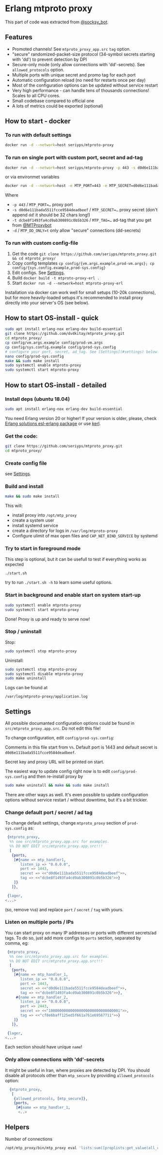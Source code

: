 Erlang mtproto proxy
====================

This part of code was extracted from [@socksy_bot](https://t.me/socksy_bot).

Features
--------

* Promoted channels! See `mtproto_proxy_app.src` `tag` option.
* "secure" randomized-packet-size protocol (34-symbol secrets starting with 'dd')
  to prevent detection by DPI
* Secure-only mode (only allow connections with 'dd'-secrets). See `allowed_protocols` option.
* Multiple ports with unique secret and promo tag for each port
* Automatic configuration reload (no need for restarts once per day)
* Most of the configuration options can be updated without service restart
* Very high performance - can handle tens of thousands connections! Scales to all CPU cores.
* Small codebase compared to official one
* A lots of metrics could be exported (optional)

How to start - docker
---------------------

### To run with default settings

```bash
docker run -d --network=host seriyps/mtproto-proxy
```

### To run on single port with custom port, secret and ad-tag

```bash
docker run -d --network=host seriyps/mtproto-proxy -p 443 -s d0d6e111bada5511fcce9584deadbeef -t dcbe8f1493fa4cd9ab300891c0b5b326
```

or via environmet variables

```bash
docker run -d --network=host -e MTP_PORT=443 -e MTP_SECRET=d0d6e111bada5511fcce9584deadbeef -e MTP_TAG=dcbe8f1493fa4cd9ab300891c0b5b326 seriyps/mtproto-proxy
```

Where

* `-p 443` / `MTP_PORT=…` proxy port
* `-s d0d6e111bada5511fcce9584deadbeef` / `MTP_SECRET=…` proxy secret (don't append `dd`! it should be 32 chars long!)
* `-t dcbe8f1493fa4cd9ab300891c0b5b326` / `MTP_TAG=…` ad-tag that you get from [@MTProxybot](https://t.me/MTProxybot)
* `-d` / `MTP_DD_ONLY=t` only allow "secure" connections (dd-secrets)

### To run with custom config-file

1. Get the code `git clone https://github.com/seriyps/mtproto_proxy.git && cd mtproto_proxy/`
2. Copy config templates `cp config/{vm.args.example,prod-vm.args}; cp config/{sys.config.example,prod-sys.config}`
3. Edit configs. See [Settings](#settings).
4. Build `docker build -t mtproto-proxy-erl .`
5. Start `docker run -d --network=host mtproto-proxy-erl`

Installation via docker can work well for small setups (10-20k connections), but
for more heavily-loaded setups it's recommended to install proxy directly into
your server's OS (see below).

How to start OS-install - quick
-----------------------------------

```bash
sudo apt install erlang-nox erlang-dev build-essential
git clone https://github.com/dvdkitay/mtproto_proxy.git
cd mtproto_proxy/
cp config/vm.args.example config/prod-vm.args
cp config/sys.config.example config/prod-sys.config
# configure your port, secret, ad_tag. See [Settings](#settings) below.
nano config/prod-sys.config
make && sudo make install
sudo systemctl enable mtproto-proxy
sudo systemctl start mtproto-proxy
```

How to start OS-install - detailed
--------------------------------------


### Install deps (ubuntu 18.04)

```bash
sudo apt install erlang-nox erlang-dev build-essential
```

You need Erlang version 20 or higher! If your version is older, please, check
[Erlang solutions esl-erlang package](https://www.erlang-solutions.com/resources/download.html)
or use [kerl](https://github.com/kerl/kerl).

### Get the code:

```bash
git clone https://github.com/seriyps/mtproto_proxy.git
cd mtproto_proxy/
```

### Create config file

see [Settings](#settings).

### Build and install

```bash
make && sudo make install
```

This will:
* install proxy into `/opt/mtp_proxy`
* create a system user
* install systemd service
* create a directory for logs in `/var/log/mtproto-proxy`
* Configure ulimit of max open files and `CAP_NET_BIND_SERVICE` by systemd

### Try to start in foreground mode

This step is optional, but it can be usefull to test if everything works as expected

```bash
./start.sh
```

try to run `./start.sh -h` to learn some useful options.

### Start in background and enable start on system start-up

```bash
sudo systemctl enable mtproto-proxy
sudo systemctl start mtproto-proxy
```

Done! Proxy is up and ready to serve now!

### Stop / uninstall

Stop:

```bash
sudo systemctl stop mtproto-proxy
```

Uninstall:

```bash
sudo systemctl stop mtproto-proxy
sudo systemctl disable mtproto-proxy
sudo make uninstall
```

Logs can be found at

```
/var/log/mtproto-proxy/application.log
```

Settings
--------

All possible documanted configuration options could be found
in `src/mtproto_proxy.app.src`. Do not edit this file!

To change configuration, edit `config/prod-sys.config`:

Comments in this file start from `%%`.
Default port is 1443 and default secret is `d0d6e111bada5511fcce9584deadbeef`.

Secret key and proxy URL will be printed on start.

The easiest way to update config right now is to edit `config/prod-sys.config`
and then re-install proxy by

```bash
sudo make uninstall && make && sudo make install
```

There are other ways as well. It's even possible to update configuration options
without service restart / without downtime, but it's a bit trickier.

### Change default port / secret / ad tag

To change default settings, change `mtproto_proxy` section of `prod-sys.config` as:

```erlang
 {mtproto_proxy,
  %% see src/mtproto_proxy.app.src for examples.
  %% DO NOT EDIT src/mtproto_proxy.app.src!!!
  [
   {ports,
    [#{name => mtp_handler1,
       listen_ip => "0.0.0.0",
       port => 1443,
       secret => <<"d0d6e111bada5511fcce9584deadbeef">>,
       tag => <<"dcbe8f1493fa4cd9ab300891c0b5b326">>}
    ]}
   ]},

 {lager,
<...>
```
(so, remove `%%`s) and replace `port` / `secret` / `tag` with yours.

### Listen on multiple ports / IPs

You can start proxy on many IP addresses or ports with different secrets/ad tags.
To do so, just add more configs to `ports` section, separated by comma, eg:

```erlang
 {mtproto_proxy,
  %% see src/mtproto_proxy.app.src for examples.
  %% DO NOT EDIT src/mtproto_proxy.app.src!!!
  [
   {ports,
    [#{name => mtp_handler_1,
       listen_ip => "0.0.0.0",
       port => 1443,
       secret => <<"d0d6e111bada5511fcce9584deadbeef">>,
       tag => <<"dcbe8f1493fa4cd9ab300891c0b5b326">>},
     #{name => mtp_handler_2,
       listen_ip => "0.0.0.0",
       port => 2443,
       secret => <<"100000000000000000000000000000001">>,
       tag => <<"cf8e6baff125ed5f661a761e69567711">>}
    ]}
   ]},

 {lager,
<...>
```

Each section should have unique `name`!

### Only allow connections with 'dd'-secrets

It might be useful in Iran, where proxies are detected by DPI.
You should disable all protocols other than `mtp_secure` by providing `allowed_protocols` option:

```erlang
  {mtproto_proxy,
   [
    {allowed_protocols, [mtp_secure]},
    {ports,
     [#{name => mtp_handler_1,
      <..>
```


Helpers
-------

Number of connections

```bash
/opt/mtp_proxy/bin/mtp_proxy eval 'lists:sum([proplists:get_value(all_connections, L) || {_, L} <- ranch:info()]).'
```
